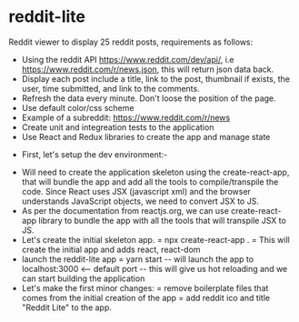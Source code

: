 # reddit-lite
Reddit viewer to display 25 reddit posts, requirements as follows:

- Using the reddit API https://www.reddit.com/dev/api/, i.e https://www.reddit.com/r/news.json, this will return json data back.
- Display each post include a title, link to the post, thumbnail if exists, the user, time submitted, and link to the comments.
- Refresh the data every minute. Don't loose the position of the page.
- Use default color/css scheme
- Example of a subreddit: https://www.reddit.com/r/news
- Create unit and integreation tests to the application
- Use React and Redux libraries to create the app and manage state

* First, let's setup the dev environment:-

- Will need to create the application skeleton using the create-react-app, that will bundle the app and add all the tools to compile/transpile the code. Since React uses JSX (javascript xml) and the browser understands JavaScript objects, we need to convert JSX to JS.
- As per the documentation from reactjs.org, we can use create-react-app library to bundle the app with all the tools that will transpile JSX to JS.
- Let's create the initial skeleton app.
  = npx create-react-app .
  = This will create the initial app and adds react, react-dom
- launch the reddit-lite app
  = yarn start
    -- will launch the app to localhost:3000 <-- default port
    -- this will give us hot reloading and we can start building the application
- Let's make the first minor changes:
  = remove boilerplate files that comes from the initial creation of the app
  = add reddit ico and title "Reddit Lite" to the app.
